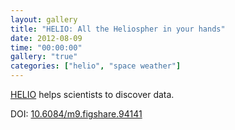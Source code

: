 ```yaml
---
layout: gallery
title: "HELIO: All the Heliospher in your hands"
date: 2012-08-09
time: "00:00:00"
gallery: "true"
categories: ["helio", "space weather"]
---
```


[HELIO](/pages/projects/helio/helio.html) helps scientists to discover data.

DOI: [10.6084/m9.figshare.94141](http://dx.doi.org/10.6084/m9.figshare.94141)

